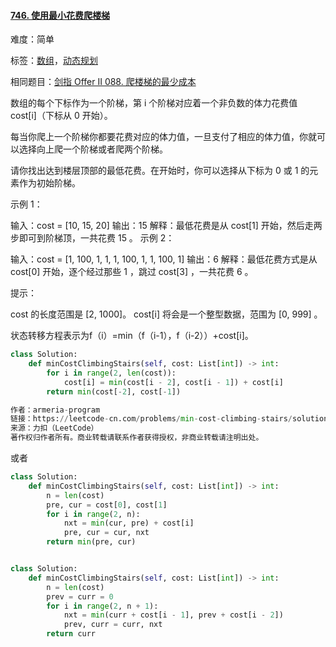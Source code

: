 #### [746. 使用最小花费爬楼梯](https://leetcode-cn.com/problems/min-cost-climbing-stairs/)

难度：简单

标签：[数组](../Topic/数组.md)，[动态规划](../Topic/动态规划.md)

相同题目：[剑指 Offer II 088. 爬楼梯的最少成本](https://leetcode-cn.com/problems/GzCJIP/)

数组的每个下标作为一个阶梯，第 i 个阶梯对应着一个非负数的体力花费值 cost[i]（下标从 0 开始）。

每当你爬上一个阶梯你都要花费对应的体力值，一旦支付了相应的体力值，你就可以选择向上爬一个阶梯或者爬两个阶梯。

请你找出达到楼层顶部的最低花费。在开始时，你可以选择从下标为 0 或 1 的元素作为初始阶梯。

 

示例 1：

输入：cost = [10, 15, 20]
输出：15
解释：最低花费是从 cost[1] 开始，然后走两步即可到阶梯顶，一共花费 15 。
 示例 2：

输入：cost = [1, 100, 1, 1, 1, 100, 1, 1, 100, 1]
输出：6
解释：最低花费方式是从 cost[0] 开始，逐个经过那些 1 ，跳过 cost[3] ，一共花费 6 。


提示：

cost 的长度范围是 [2, 1000]。
cost[i] 将会是一个整型数据，范围为 [0, 999] 。


状态转移方程表示为f（i）=min（f（i-1），f（i-2））+cost[i]。

```python
class Solution:
    def minCostClimbingStairs(self, cost: List[int]) -> int:
        for i in range(2, len(cost)):
            cost[i] = min(cost[i - 2], cost[i - 1]) + cost[i]
        return min(cost[-2], cost[-1])

作者：armeria-program
链接：https://leetcode-cn.com/problems/min-cost-climbing-stairs/solution/yi-bu-yi-bu-tui-dao-dong-tai-gui-hua-de-duo-chong-/
来源：力扣（LeetCode）
著作权归作者所有。商业转载请联系作者获得授权，非商业转载请注明出处。
```

或者
```python
class Solution:
    def minCostClimbingStairs(self, cost: List[int]) -> int:
        n = len(cost)
        pre, cur = cost[0], cost[1]
        for i in range(2, n):
            nxt = min(cur, pre) + cost[i]
            pre, cur = cur, nxt
        return min(pre, cur)


class Solution:
    def minCostClimbingStairs(self, cost: List[int]) -> int:
        n = len(cost)
        prev = curr = 0
        for i in range(2, n + 1):
            nxt = min(curr + cost[i - 1], prev + cost[i - 2])
            prev, curr = curr, nxt
        return curr
```

